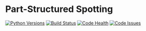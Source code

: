 # Part-Structured Spotting

[![Python Versions](https://img.shields.io/badge/python-3.5-blue.svg)](https://github.com/mkli90/pss/)
[![Build Status](https://travis-ci.org/mkli90/pss.svg?branch=master)](https://travis-ci.org/mkli90/pss)
[![Code Health](https://landscape.io/github/mkli90/pss/master/landscape.svg?style=flat)](https://landscape.io/github/mkli90/pss/master)
[![Code Issues](https://www.quantifiedcode.com/api/v1/project/a8b5e3b9b18f414f8d31f6db331a851b/badge.svg)](https://www.quantifiedcode.com/app/project/a8b5e3b9b18f414f8d31f6db331a851b)
